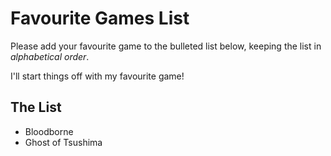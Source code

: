 # Favourite Games List

Please add your favourite game to the bulleted list below, keeping the list in *alphabetical order*.

I'll start things off with my favourite game!

## The List

* Bloodborne
* Ghost of Tsushima 